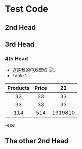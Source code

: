 # Test Code
## 2nd Head
## 3rd Head
### 4th Head
- 这是我的电脑壁纸
![.](https://raw.githubusercontent.com/dclee2024/Test/main/wallpaperflare.com_wallpaper.jpg)
- Table 1

| Products | Price | 22 |
| :---: | :---: | :---: |
| 33 | 33 | 33 |  
| 33 | 33 | 33 |
| 114 | 514 | 1919810 |


-eee  
## The other 2nd Head

